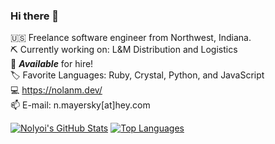 ### Hi there 👋

🇺🇸 Freelance software engineer from Northwest, Indiana.  
⛏ Currently working on: L&M Distribution and Logistics  
🤝 ***Available*** for hire!  
🏷 Favorite Languages: Ruby, Crystal, Python, and JavaScript  
💻 <https://nolanm.dev/>  
📫 E-mail: n.mayersky[at]hey.com  

[![Nolyoi's GitHub Stats](https://github-readme-stats.vercel.app/api?username=nolyoi&hide=stars&count_private=true&show_icons=true&theme=vue)](https://github.com/anuraghazra/github-readme-stats)
[![Top Languages](https://github-readme-stats.vercel.app/api/top-langs/?username=nolyoi&layout=compact&theme=vue)](https://github.com/anuraghazra/github-readme-stats)


<!--
**nolyoi/nolyoi** is a ✨ _special_ ✨ repository because its `README.md` (this file) appears on your GitHub profile.

Here are some ideas to get you started:

- 🔭 I’m currently working on ...
- 🌱 I’m currently learning ...
- 👯 I’m looking to collaborate on ...
- 🤔 I’m looking for help with ...
- 💬 Ask me about ...
- 📫 How to reach me: ...
- 😄 Pronouns: ...
- ⚡ Fun fact: ...
-->
